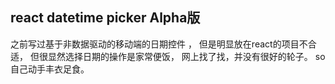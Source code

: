 ## react datetime picker Alpha版
之前写过基于非数据驱动的移动端的日期控件 ，
但是明显放在react的项目不合适，
但很显然选择日期的操作是家常便饭，
网上找了找，并没有很好的轮子。
so 自己动手丰衣足食。
